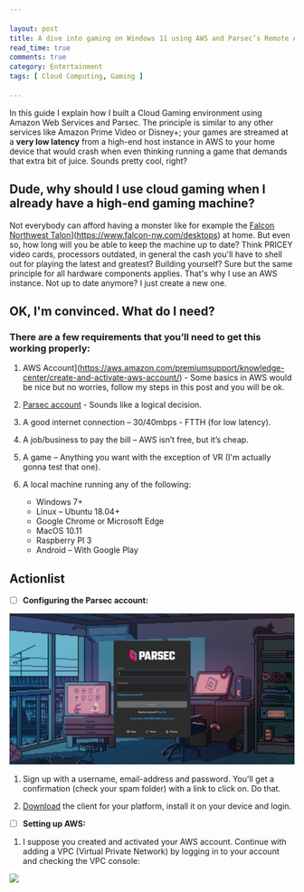 ```yaml
---

layout: post
title: A dive into gaming on Windows 11 using AWS and Parsec’s Remote Access Tech solution
read_time: true
comments: true
category: Entertainment
tags: [ Cloud Computing, Gaming ]

---
```


In this guide I explain how I built a Cloud Gaming environment using Amazon Web Services and Parsec. The principle is similar to any other services like Amazon Prime Video or Disney+; your games are streamed at a **very low latency** from a high-end host instance in AWS to your home device that would crash when even thinking running a game that demands that extra bit of juice. Sounds pretty cool, right?

## **Dude, why should I use cloud gaming when I already have a high-end gaming machine?**

Not everybody can afford having a monster like for example the [Falcon Northwest Talon](falcon-nw.com)](https://www.falcon-nw.com/desktops) at home. But even so, how long will you be able to keep the machine up to date? Think PRICEY video cards, processors outdated, in general the cash you'll have to shell out for playing the latest and greatest? Building yourself? Sure but the same principle for all hardware components applies. That's why I use an AWS instance. Not up to date anymore? I just create a new one.

## **OK, I'm convinced. What do I need?**

### There are a few requirements that you’ll need to get this working properly:

1. AWS Account](https://aws.amazon.com/premiumsupport/knowledge-center/create-and-activate-aws-account/) - Some basics in AWS would be nice but no worries, follow my steps in this post and you will be ok.

2. [Parsec account](https://parsec.app/) - Sounds like a logical decision.
3. A good internet connection – 30/40mbps - FTTH (for low latency).
4. A job/business to pay the bill – AWS isn’t free, but it’s cheap.
5. A game – Anything you want with the exception of VR (I'm actually gonna test that one).
6. A local machine running any of the following:
   - Windows 7+
   - Linux – Ubuntu 18.04+
   - Google Chrome or Microsoft Edge
   - MacOS 10.11
   - Raspberry PI 3
   - Android – With Google Play

## Actionlist

- [ ] **Configuring the Parsec account:**

<img src="/assets/aws-parsec-setup/parsec-new-account.png" width="654">

1. Sign up with a username, email-address and password. You'll get a confirmation (check your spam folder) with a link to click on. Do that. 

2. [Download](https://parsec.app/downloads/) the client for your platform, install it on your device and login.

- [ ] **Setting up AWS:**

1. I suppose you created and activated your AWS account. Continue with adding a VPC (Virtual Private Network) by logging in to your account and checking the VPC  console:

<img src="/assets/aws-parsec-setup/vpc-dahboard.png" width="654">

